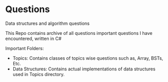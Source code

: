 # Questions
Data structures and algorithm questions


This Repo contains archive of all questions important questions I have encountered, written in C#

Important Folders: 
- Topics: Contains classes of topics wise questions such as, Array, BSTs, Etc.
- Data Structures: Contains actual implementations of data structures used in Topics directory.
